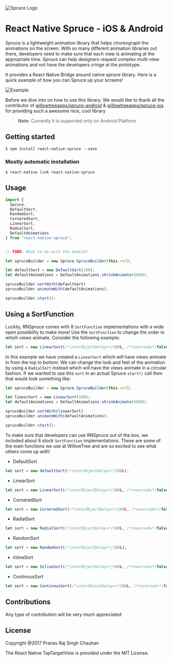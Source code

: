 ![Spruce Logo](https://github.com/willowtreeapps/spruce-ios/raw/master/imgs/header_image.png)

# React Native Spruce - iOS & Android

Spruce is a lightweight animation library that helps choreograph the animations on the screen. With so many different animation libraries out there, developers need to make sure that each view is animating at the appropriate time. Spruce can help designers request complex multi-view animations and not have the developers cringe at the prototype.

It provides a React Native Bridge around native spruce library. Here is a quick example of how you can Spruce up your screens!

![Example](https://github.com/willowtreeapps/spruce-ios/raw/master/imgs/extensibility-tests.gif)

Before we dive into on how to use this library. We would like to thank all the contributor of [willowtreeapps/spruce-android](https://github.com/willowtreeapps/spruce-android) & [willowtreeapps/spruce-ios](https://github.com/willowtreeapps/spruce-ios) for providing such a awesome nice, cool library

> **Note**: Currently it is supported only on Android Platform

## Getting started

`$ npm install react-native-spruce --save`

### Mostly automatic installation

`$ react-native link react-native-spruce`


## Usage
```javascript
import {
  Spruce,
  DefaultSort,
  RandomSort,
  CorneredSort,
  LinearSort,
  RadialSort,
  DefaultAnimations
} from "react-native-spruce";


// TODO: What to do with the module?

let spruceBuilder = new Spruce.SpruceBuilder(this.ref);

let defaultSort = new DefaultSort(100);
let defaultAnimations = DefaultAnimations.shrinkAnimator(800);

spruceBuilder.sortWith(defaultSort)
spruceBuilder.animateWith(defaultAnimations);

spruceBuilder.start();

```

## Using a SortFunction
Luckily, RNSpruce comes with 8 `SortFunction` implementations with a wide open possibility to make more! Use the `SortFunction` to change the order in which views animate. Consider the following example:

```javascript
let sort = new LinearSort(/*interObjectDelay=*/100L, /*reversed=*/false, LinearSort.Direction.TOP_TO_BOTTOM);
```

In this example we have created a `LinearSort` which will have views animate in from the top to bottom. We can change the look and feel of the animation by using a `RadialSort` instead which will have the views animate in a circular fashion. If we wanted to use this `sort` in an actual Spruce `start()` call then that would look something like:

```javascript
let spruceBuilder = new Spruce.SpruceBuilder(this.ref);

let linearSort = new LinearSort(100);
let defaultAnimations = DefaultAnimations.shrinkAnimator(800);

spruceBuilder.sortWith(linearSort)
spruceBuilder.animateWith(defaultAnimations);

spruceBuilder.start();

```

To make sure that developers can use RNSpruce out of the box, we included about 8 stock `SortFunction` implementations. These are some of the main functions we use at WillowTree and are so excited to see what others come up with!

- DefaultSort
```javascript
let sort = new defaultSort(/*interObjectDelay=*/100L);
```

- LinearSort
```javascript
let sort = new LinearSort(/*interObjectDelay=*/100L, /*reversed=*/false, LinearSort.Direction.TOP_TO_BOTTOM);
```

- CorneredSort
```javascript
let sort = new CorneredSort(/*interObjectDelay=*/100L, /*reversed=*/false, CorneredSort.Corner.TOP_LEFT);
```

- RadialSort
```javascript
let sort = new RadialSort(/*interObjectDelay=*/100L, /*reversed=*/false, RadialSort.Position.TOP_LEFT);
```

- RandomSort
```javascript
let sort = new RandomSort(/*interObjectDelay=*/100L);
```

- InlineSort
```javascript
let sort = new InlineSort(/*interObjectDelay=*/100L, /*reversed=*/false, LinearSort.Direction.TOP_TO_BOTTOM);
```

- ContinousSort
```javascript
let sort = new ContinousSort(/*interObjectDelay=*/100L, /*reversed=*/false, ContinousSort.Position.TOP_LEFT);
```


## Contributions
Any type of contribution will be very much appreciated

## License
Copyright @2017 Pranav Raj Singh Chauhan

The React Native TapTargetView is provided under the MIT License.